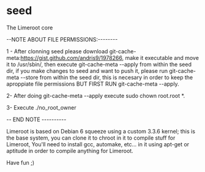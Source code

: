 seed
====

The Limeroot core

--NOTE ABOUT FILE PERMISSIONS:--------

1 - After clonning seed please download git-cache-meta:https://gist.github.com/andris9/1978266, make it executable and move 
it to /usr/sbin/, then execute git-cache-meta --apply from within the seed dir, if you make changes to seed and want to 
push it, please run git-cache-meta --store from within the seed dir, this is necesary in order to keep the aproppiate 
file permissions BUT FIRST RUN git-cache-meta --apply.

2- After doing git-cache-meta --apply execute sudo chown root.root *.

3- Execute ./no_root_owner

-- END NOTE ----------

Limeroot is based on Debian 6 squeeze using a custom 3.3.6 kernel; this is the base system, you can clone it to chroot in
it to compile stuff for Limeroot, You'll need to install gcc, automake, etc... in it using apt-get or aptitude in order to 
compile anything for Limeroot.

Have fun ;)
